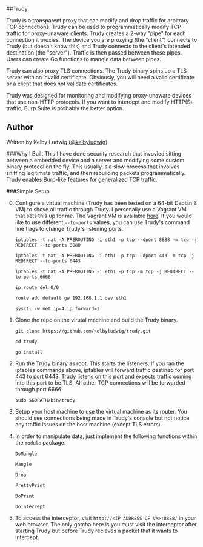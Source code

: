 ##Trudy

Trudy is a transparent proxy that can modify and drop traffic for arbitrary TCP connections. Trudy can be used to programmatically modify TCP traffic for proxy-unaware clients. Trudy creates a 2-way "pipe" for each connection it proxies. The device you are proxying (the "client") connects to Trudy (but doesn't know this) and Trudy connects to the client's intended destination (the "server"). Traffic is then passed between these pipes. Users can create Go functions to mangle data between pipes. 

Trudy can also proxy TLS connections. The Trudy binary spins up a TLS server with an invalid certificate. Obviously, you will need a valid certificate or a client that does not validate certificates.

Trudy was designed for monitoring and modifying proxy-unaware devices that use non-HTTP protocols. If you want to intercept and modify HTTP(S) traffic, Burp Suite is probably the better option. 

## Author

Written by Kelby Ludwig ([@kelbyludwig](https://twitter.com/kelbyludwig))

###Why I Built This
I have done security research that invovled sitting between a embedded device and a server and modifying some custom binary protocol on the fly. This usually is a slow process that involves sniffing legitimate traffic, and then rebuilding packets programmatically. Trudy enables Burp-like features for generalized TCP traffic.

###Simple Setup

0. Configure a virtual machine (Trudy has been tested on a 64-bit Debian 8 VM) to shove all traffic through Trudy. I personally use a Vagrant VM that sets this up for me. The Vagrant VM is available [here](https://github.com/praetorian-inc/mitm-vm). If you would like to use different `--to-ports` values, you can use Trudy's command line flags to change Trudy's listening ports.

    `iptables -t nat -A PREROUTING -i eth1 -p tcp --dport 8888 -m tcp -j REDIRECT --to-ports 8080`

    `iptables -t nat -A PREROUTING -i eth1 -p tcp --dport 443 -m tcp -j REDIRECT --to-ports 6443`

    `iptables -t nat -A PREROUTING -i eth1 -p tcp -m tcp -j REDIRECT --to-ports 6666`

    `ip route del 0/0`

    `route add default gw 192.168.1.1 dev eth1`

    `sysctl -w net.ipv4.ip_forward=1`

1. Clone the repo on the virutal machine and build the Trudy binary.

    `git clone https://github.com/kelbyludwig/trudy.git`

    `cd trudy`

    `go install`

2. Run the Trudy binary as root. This starts the listeners. If you ran the iptables commands above, iptables will forward traffic destined for port 443 to port 6443. Trudy listens on this port and expects traffic coming into this port to be TLS. All other TCP connections will be forwarded through port 6666. 

    `sudo $GOPATH/bin/trudy`

3. Setup your host machine to use the virtual machine as its router. You should see connections being made in Trudy's console but not notice any traffic issues on the host machine (except TLS errors).

4. In order to manipulate data, just implement the following functions within the `module` package. 

    `DoMangle`

    `Mangle`

    `Drop`

    `PrettyPrint`

    `DoPrint`

    `DoIntercept`

5. To access the interceptor, visit `http://<IP ADDRESS OF VM>:8888/` in your web browser. The only gotcha here is you must visit the interceptor after starting Trudy but before Trudy recieves a packet that it wants to intercept. 
